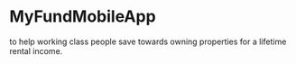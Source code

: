 # MyFundMobileApp
to help working class people save towards owning properties for a lifetime rental income. 
